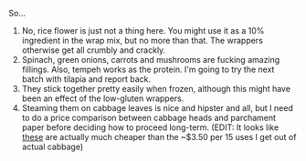 So...

1. No, rice flower is just not a thing here. You might use it as a 10% ingredient in the wrap mix, but no more than that. The wrappers otherwise get all crumbly and crackly.
2. Spinach, green onions, carrots and mushrooms are fucking amazing fillings. Also, tempeh works as the protein. I'm going to try the next batch with tilapia and report back.
3. They stick together pretty easily when frozen, although this might have been an effect of the low-gluten wrappers.
4. Steaming them on cabbage leaves is nice and hipster and all, but I need to do a price comparison between cabbage heads and parchament paper before deciding how to proceed long-term. (EDIT: It looks like [these](https://www.amazon.ca/gp/product/B07F2BCBYW/ref=ox_sc_act_title_1?smid=AV4NJS3865FZR&psc=1) are actually much cheaper than the ~$3.50 per 15 uses I get out of actual cabbage)
